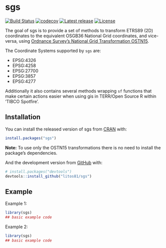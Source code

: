 
<!-- README.md is generated from README.Rmd. Please edit that file -->

# sgs

<!-- badges: start -->

[![Build
Status](https://travis-ci.com/litos81/sgs.svg?branch=master)](https://travis-ci.com/litos81/sgs)
[![codecov](https://codecov.io/gh/litos81/sgs/branch/master/graph/badge.svg?token=Qd5gkpnxFc)](https://codecov.io/gh/litos81/sgs)
[![Latest
release](https://img.shields.io/github/release/litos81/sgs.svg)](https://github.com/litos81/sgs/releases)
[![License](https://img.shields.io/badge/License-BSD%202--Clause-orange.svg)](https://opensource.org/licenses/BSD-2-Clause)
<!-- badges: end -->

The goal of sgs is to provide a set of methods to transform ETRS89 (2D)
coordinates to the equivalent OSGB36 National Grid coordinates, and
vice-versa, using [Ordnance Survey’s National Grid Transformation
OSTN15](https://www.ordnancesurvey.co.uk/blog/2016/09/ostn15-new-geoid-britain/).

The Coordinate Systems supported by `sgs` are:

  - EPSG:4326
  - EPSG:4258
  - EPSG:27700
  - EPSG:3857
  - EPSG:4277

Additionally it also contains several methods wrapping `sf` functions
that make certain actions easier when using gis in TERR/Open Source R
within ‘TIBCO Spotfire’.

## Installation

You can install the released version of sgs from
[CRAN](https://CRAN.R-project.org) with:

``` r
install.packages("sgs")
```

**Note:** To use only the OSTN15 transformations there is no need to
install the package’s dependencies.

And the development version from [GitHub](https://github.com/) with:

``` r
# install.packages("devtools")
devtools::install_github("litos81/sgs")
```

## Example

Example 1:

``` r
library(sgs)
## basic example code
```

Example 2:

``` r
library(sgs)
## basic example code
```
